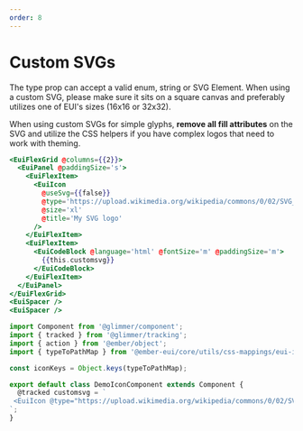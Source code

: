 ```yaml
---
order: 8
---
```


# Custom SVGs

<EuiText>
  <p>The <EuiCode @language="text">type</EuiCode> prop can accept a valid enum, string or SVG Element. When using a custom SVG, please make sure it sits on a square canvas and preferably utilizes one of EUI's sizes (<EuiCode @language="text">16x16</EuiCode> or <EuiCode @language="text">32x32</EuiCode>).</p>
  <p>When using custom SVGs for simple glyphs, <strong>remove all fill attributes</strong> on the SVG and utilize the CSS helpers if you have complex logos that need to work with theming.</p>
</EuiText>
<EuiSpacer />

```hbs template
<EuiFlexGrid @columns={{2}}>
  <EuiPanel @paddingSize='s'>
    <EuiFlexItem>
      <EuiIcon
        @useSvg={{false}}
        @type='https://upload.wikimedia.org/wikipedia/commons/0/02/SVG_logo.svg'
        @size='xl'
        @title='My SVG logo'
      />
    </EuiFlexItem>
    <EuiFlexItem>
      <EuiCodeBlock @language='html' @fontSize='m' @paddingSize='m'>
        {{this.customsvg}}
      </EuiCodeBlock>
    </EuiFlexItem>
  </EuiPanel>
</EuiFlexGrid>
<EuiSpacer />
<EuiSpacer />
```

```js component
import Component from '@glimmer/component';
import { tracked } from '@glimmer/tracking';
import { action } from '@ember/object';
import { typeToPathMap } from '@ember-eui/core/utils/css-mappings/eui-icon';

const iconKeys = Object.keys(typeToPathMap);

export default class DemoIconComponent extends Component {
  @tracked customsvg = `
 <EuiIcon @type="https://upload.wikimedia.org/wikipedia/commons/0/02/SVG_logo.svg" size="xl" title="My SVG logo" />
`;
}
```
